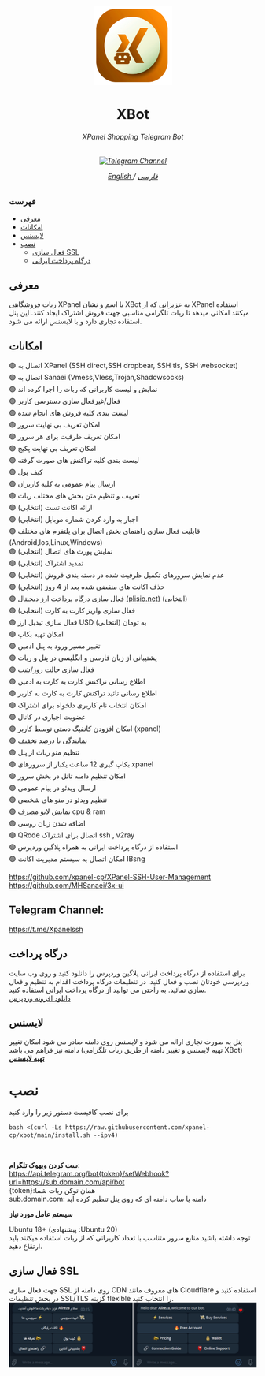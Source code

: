 <p align="center">
<picture>
<img width="160" height="160"  alt="XBot" src="https://raw.githubusercontent.com/xpanel-cp/xbot/main/xlogo.png">
</picture>
  </p> 
<h1 align="center"/>XBot</h1>
<h6 align="center">XPanel Shopping Telegram Bot<h6>
<p align="center">
<a href="https://t.me/Xpanelssh" target="_blank">
<img alt="Telegram Channel" src="https://img.shields.io/endpoint?label=Channel&style=flat-square&url=https%3A%2F%2Ftg.sumanjay.workers.dev%2FXpanelssh&color=blue">
</a>
</p>
 
<p align="center">
	<a href="./README-EN.md">
	English
	</a>
	/
	<a href="./README.md">
	فارسی
	</a>
</p>


### فهرست
- [معرفی](#معرفی)<br>
- [امکانات](#امکانات)<br>
- [لایسنس](#لایسنس)<br>
- [نصب](#نصب) <br>
  - [فعال سازی SSL](#فعال-سازی-ssl)<br>
  - [درگاه پرداخت ایرانی](#درگاه-پرداخت)<br>
 
## معرفی <br>
ربات فروشگاهی XPanel با اسم و نشان XBot به عزیزانی که از XPanel استفاده میکنند امکانی میدهد تا ربات تلگرامی مناسبی جهت فروش اشتراک ایجاد کنند.
این پنل استفاده تجاری دارد و با لایسنس ارائه می شود.

## امکانات <br>
:green_circle: اتصال به XPanel (SSH direct,SSH dropbear, SSH tls, SSH websocket) <br>
:green_circle: اتصال به Sanaei (Vmess,Vless,Trojan,Shadowsocks) <br>
:green_circle: نمایش و لیست کاربرانی که ربات را اجرا کرده اند <br>
:green_circle: فعال/غیرفعال سازی دسترسی کاربر<br>
:green_circle: لیست بندی کلیه فروش های انجام شده<br>
:green_circle: امکان تعریف بی نهایت سرور<br>
:green_circle: امکان تعریف ظرفیت برای هر سرور<br>
:green_circle: امکان تعریف بی نهایت پکیج<br>
:green_circle: لیست بندی کلیه تراکنش های صورت گرفته<br>
:green_circle: کیف پول<br>
:green_circle: ارسال پیام عمومی به کلیه کاربران<br>
:green_circle: تعریف و تنظیم متن بخش های مختلف ربات<br>
:green_circle: ارائه اکانت تست (انتخابی)<br>
:green_circle: اجبار به وارد کردن شماره موبایل (انتخابی)<br>
:green_circle: قابلیت فعال سازی راهنمای بخش اتصال برای پلتفرم های مختلف (Android,Ios,Linux,Windows)<br>
:green_circle: نمایش پورت های اتصال (انتخابی)<br>
:green_circle: تمدید اشتراک (انتخابی)<br>
:green_circle: عدم نمایش سرورهای تکمیل ظرفیت شده در دسته بندی فروش (انتخابی)<br>
:green_circle: حذف اکانت های منقضی شده بعد از 4 روز (انتخابی)<br>
:green_circle: فعال سازی درگاه پرداخت ارز دیجیتال <a href="https://plisio.net/account/signup?ref=28752" target="_blank">(plisio.net)</a> (انتخابی)<br>
:green_circle: فعال سازی واریز کارت به کارت (انتخابی)<br>
:green_circle: فعال سازی تبدیل ارز USD  به تومان (انتخابی)<br>
:green_circle: امکان تهیه بکاپ<br>
:green_circle: تغییر مسیر ورود به پنل ادمین<br>
:green_circle: پشتیبانی از زبان فارسی و انگلیسی در پنل و ربات<br>
:green_circle: فعال سازی حالت روز/شب<br>
:green_circle: اطلاع رسانی تراکنش کارت به کارت به ادمین<br>
:green_circle: اطلاع رسانی تائید تراکنش کارت به کارت به کاربر<br>
:green_circle: امکان انتخاب نام کاربری دلخواه برای اشتراک<br>
:green_circle: عضویت اجباری در کانال<br>
:green_circle: امکان افزودن کانفیگ دستی توسط کاربر (xpanel)<br>
:green_circle: نمایندگی با درصد تخفیف<br>
:green_circle: تنظیم منو ربات از پنل<br>
:green_circle: بکاپ گیری 12 ساعت یکبار از سرورهای xpanel<br>
:green_circle: امکان تنظیم دامنه تانل در بخش سرور<br>
:green_circle: ارسال ویدئو در پیام عمومی<br>
:green_circle: تنظیم ویدئو در منو های شخصی<br>
:green_circle: نمایش لایو مصرف cpu & ram<br>
:green_circle: اضافه شدن زبان روسی<br>
:green_circle: QRode  اتصال برای اشتراک ssh , v2ray<br>
:green_circle: استفاده از درگاه پرداخت ایرانی به همراه پلاگین وردپرس<br>
:green_circle: امکان اتصال به سیستم مدیریت اکانت IBsng<br>


https://github.com/xpanel-cp/XPanel-SSH-User-Management <br>
https://github.com/MHSanaei/3x-ui <br>

## Telegram Channel:
https://t.me/Xpanelssh

## درگاه پرداخت
برای استفاده از درگاه پرداخت ایرانی پلاگین وردپرس را دانلود کنید و روی وب سایت وردپرسی خودتان نصب و فعال کنید. در تنظیمات درگاه پرداخت اقدام به تنظیم و فعال سازی نمائید. به راحتی می توانید از درگاه پرداخت ایرانی استفاده کنید.<br>
[دانلود افزونه وردپرس
](https://github.com/xpanel-cp/xbot/raw/main/xbot-zarinpal.zip)

## لایسنس
پنل به صورت تجاری ارائه می شود و لایسنس روی دامنه صادر می شود امکان تغییر دامنه نیز فراهم می باشد (تهیه لایسنس و تغییر دامنه از طریق ربات تلگرامی XBot) <BR>
<b><a href="https://t.me/xpanel_bot" target="_blank">تهیه لایسنس</a></b>


# نصب
برای نصب کافیست دستور زیر را وارد کنید<br>

```
bash <(curl -Ls https://raw.githubusercontent.com/xpanel-cp/xbot/main/install.sh --ipv4)
```
<br>

**ست کردن وبهوک تلگرام:** 
<br>
https://api.telegram.org/bot{token}/setWebhook?url=https://sub.domain.com/api/bot <br>
{token}:همان توکن ربات شما <br>
sub.domain.com: دامنه یا ساب دامنه ای که روی پنل تنظیم کرده اید

**سیستم عامل مورد نیاز**

Ubuntu 18+ (پیشنهادی :Ubuntu 20)<br>
توجه داشته باشید منابع سرور متناسب با تعداد کاربرانی که از ربات استفاده میکنند باید ارتقاع دهید.

## فعال سازی SSL
جهت فعال سازی SSL روی دامنه از CDN های معروف مانند Cloudflare استفاده کنید و در بخش تنظیمات SSL/TLS گزینه flexible را انتخاب کنید.
<br>
<picture>
<img alt="XBot" src="https://github.com/xpanel-cp/xbot/blob/main/xbot.jpg">
</picture>
